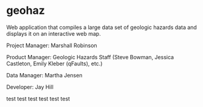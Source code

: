 # geohaz
Web application that compiles a large data set of geologic hazards data and displays it on an interactive web map.

Project Manager: Marshall Robinson

Product Manager: Geologic Hazards Staff (Steve Bowman, Jessica Castleton, Emily Kleber (qFaults), etc.)

Data Manager: Martha Jensen

Developer: Jay Hill

test test test test test test
